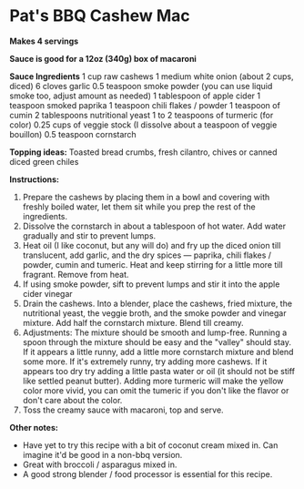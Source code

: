# Pat's BBQ Cashew Mac 

**Makes 4 servings**

**Sauce is good for a 12oz (340g) box of macaroni**

**Sauce Ingredients**
1 cup raw cashews
1 medium white onion (about 2 cups, diced)
6 cloves garlic 
0.5 teaspoon smoke powder (you can use liquid smoke too, adjust amount as needed)
1 tablespoon of apple cider
1 teaspoon smoked paprika 
1 teaspoon chili flakes / powder
1 teaspoon of cumin 
2 tablespoons nutritional yeast 
1 to 2 teaspoons of turmeric (for color) 
0.25 cups of veggie stock (I dissolve about a teaspoon of veggie bouillon) 
0.5 teaspoon cornstarch

**Topping ideas:**
Toasted bread crumbs,  fresh cilantro, chives or canned diced green chiles

**Instructions:**
1. Prepare the cashews by placing them in a bowl and covering with freshly boiled water, let them sit while you prep the rest of the ingredients. 
2. Dissolve the cornstarch in about a tablespoon of hot water. Add water gradually and stir to prevent lumps.
3. Heat oil (I like coconut, but any will do) and fry up the diced onion till translucent, add garlic, and the dry spices — paprika, chili flakes / powder, cumin and tumeric. Heat and keep stirring for a little more till fragrant. Remove from heat. 
4. If using smoke powder, sift to prevent lumps and stir it into the apple cider vinegar 
5. Drain the cashews. Into a blender, place the cashews, fried mixture, the nutritional yeast, the veggie broth, and the smoke powder and vinegar mixture. Add half the cornstarch mixture. Blend till creamy. 
6. Adjustments: The mixture should be smooth and lump-free. Running a spoon through the mixture should be easy and the "valley" should stay. If it appears a little runny, add a little more cornstarch mixture and blend some more. If it's extremely runny, try adding more cashews. If it appears too dry try adding a little pasta water or oil (it should not be stiff like settled peanut butter). Adding more turmeric will make the yellow color more vivid, you can omit the tumeric if you don't like the flavor or don't care about the color.
7. Toss the creamy sauce with macaroni, top and serve. 

**Other notes:** 
- Have yet to try this recipe with a bit of coconut cream mixed in. Can imagine it'd be good in a non-bbq version.
- Great with broccoli / asparagus mixed in.
- A good strong blender / food processor is essential for this recipe.
